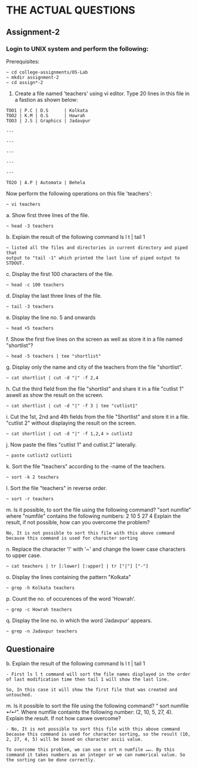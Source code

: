# THE ACTUAL QUESTIONS

## Assignment-2

### Login to UNIX system and perform the following:

Prerequisites:

```
~ cd college-assignments/OS-Lab
~ mkdir assignment-2
~ cd assign*-2
```

1. Create a file named 'teachers' using vi editor. Type 20 lines in this file in a fastion as shown below:

```
TOO1 | P.C | D.S      | Kolkata
TOO2 | K.M | O.S      | Howrah
TOO3 | J.S | Graphics | Jadavpur

---

---

---

---

---

TO2O | A.P | Automata | Behela
```

Now perform the following operations on this file 'teachers':

```
~ vi teachers
```

a. Show first three lines of the file.

```
~ head -3 teachers
```

b. Explain the result of the following command ls l t | tail 1

```
~ listed all the files and directories in current directory and piped that
output to "tail -1" which printed the last line of piped output to STDOUT.
```

c. Display the first 100 characters of the file.

```
~ head -c 100 teachers
```

d. Display the last three lines of the file.

```
~ tail -3 teachers
```

e. Display the line no. 5 and onwards

```
~ head +5 teachers
```

f. Show the first five lines on the screen as well as store it in a file named "shortlist"?

```
~ head -5 teachers | tee "shortlist"
```

g. Display only the name and city of the teachers from the file "shortlist".

```
~ cat shortlist | cut -d "|" -f 2,4
```

h. Cut the third field from the file "shortlist" and share it in a file "cutlist 1" aswell as show the result on the screen.

```
~ cat shortlist | cut -d "|" -f 3 | tee "cutlist1"
```

i. Cut the 1st, 2nd and 4th fields from the file "Shortlist" and store it in a file. "cutlist 2" without displaying the result on the screen.

```
~ cat shortlist | cut -d "|" -f 1,2,4 > cutlist2
```

j. Now paste the files "cutlist 1" and cutlist.2" laterally.

```
~ paste cutlist2 cutlist1
```

k. Sort the file "teachers" according to the -name of the teachers.

```
~ sort -k 2 teachers
```

l. Sort the file "teachers" in reverse order.

```
~ sort -r teachers
```

m. Is it possible, to sort the file using the following command?
"sort numfile"
where "numfile" contains the following numbers:
2
10
5
27
4
Explain the result, if not possible, how can you overcome the problem?

```
No, It is not possible to sort this file with this above command because this command is used for character sorting
```

n. Replace the character '!' with '~' and change the lower case characters to upper case.

```
~ cat teachers | tr [:lower] [:upper] | tr ["|"] ["-"]
```

o. Display the lines containing the pattern "Kolkata"

```
~ grep -h Kolkata teachers
```

p. Count the no. of occurences of the word 'Howrah'.

```
~ grep -c Howrah teachers
```

q. Display the line no. in which the word 'Jadavpur' appears.

```
~ grep -n Jadavpur teachers
```

## Questionaire

b. Explain the result of the following command ls l t | tail 1

```
- First ls l t command will sort the file names displayed in the order of last modification time then tail 1 will show the last line.

So, In this case it will show the first file that was created and untouched.
```

m. Is it possible to sort the file using the following command? “ sort numfile ↵↵”. Where numfile containts the following number: (2, 10, 5, 27, 4). Explain the result. If not how canwe overcome?

```
- No, It is not possible to sort this file with this above command because this command is used for character sorting, so the result (10, 2, 27, 4, 5) will be based on character ascii value.

To overcome this problem, we can use s ort n numfile ↵↵. By this command it takes numbers as an integer or we can numerical value. So the sorting can be done correctly.
```
